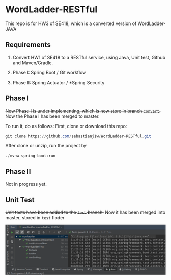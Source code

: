 # WordLadder-RESTful

This repo is for HW3 of SE418, which is a converted version of WordLadder-JAVA

## Requirements

1. Convert HW1 of SE418 to a RESTful service, using Java, Unit test, Github and Maven/Gradle.

2. Phase I: Spring Boot / Git workflow

3. Phase II: Spring Actuator / *Spring Security

## Phase I

~~Now Phase I is under implementing, which is now store in branch `convert`.~~
Now the Phase I has been merged to master.

To run it, do as follows:
First, clone or download this repo:

```powershell
git clone https://github.com/sebastianj1w/WordLadder-RESTful.git
```

After clone or unzip, run the project by

```powershell
./mvnw spring-boot:run
```

## Phase II

Not in progress yet.

## Unit Test

~~Unit tests have been added to the `test` branch.~~
Now it has been merged into master, stored in `test` floder

<img src="./imgs/01.png"/>
